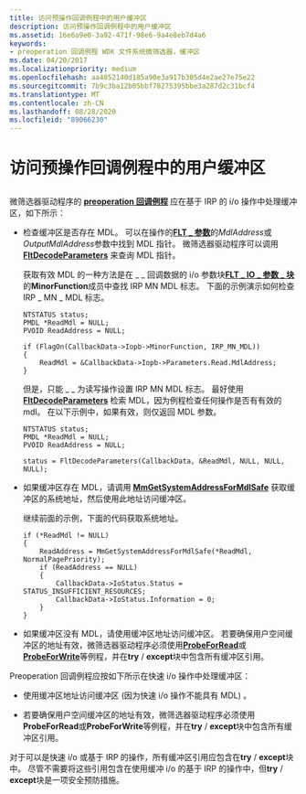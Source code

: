 ```yaml
---
title: 访问预操作回调例程中的用户缓冲区
description: 访问预操作回调例程中的用户缓冲区
ms.assetid: 16e6a9e0-3a92-471f-98e6-9a4e8eb7d4a6
keywords:
- preoperation 回调例程 WDK 文件系统微筛选器，缓冲区
ms.date: 04/20/2017
ms.localizationpriority: medium
ms.openlocfilehash: aa4852140d185a90e3a917b305d4e2ae27e75e22
ms.sourcegitcommit: 7b9c3ba12b05bbf78275395bbe3a287d2c31bcf4
ms.translationtype: MT
ms.contentlocale: zh-CN
ms.lasthandoff: 08/28/2020
ms.locfileid: "89066230"
---
```

# <a name="accessing-user-buffers-in-a-preoperation-callback-routine"></a>访问预操作回调例程中的用户缓冲区


## <span id="ddk_accessing_user_buffers_in_a_preoperation_callback_routine_if"></span><span id="DDK_ACCESSING_USER_BUFFERS_IN_A_PREOPERATION_CALLBACK_ROUTINE_IF"></span>


微筛选器驱动程序的 [**preoperation 回调例程**](/windows-hardware/drivers/ddi/fltkernel/nc-fltkernel-pflt_pre_operation_callback) 应在基于 IRP 的 i/o 操作中处理缓冲区，如下所示：

-   检查缓冲区是否存在 MDL。 可以在操作的[**FLT \_ 参数**](/windows-hardware/drivers/ddi/fltkernel/ns-fltkernel-_flt_parameters)的*MdlAddress*或*OutputMdlAddress*参数中找到 MDL 指针。 微筛选器驱动程序可以调用 [**FltDecodeParameters**](/windows-hardware/drivers/ddi/fltkernel/nf-fltkernel-fltdecodeparameters) 来查询 MDL 指针。

    获取有效 MDL 的一种方法是在 \_ \_ 回调数据的 i/o 参数块[**FLT \_ IO \_ 参数 \_ 块**](/windows-hardware/drivers/ddi/fltkernel/ns-fltkernel-_flt_io_parameter_block)的**MinorFunction**成员中查找 IRP MN MDL 标志。 下面的示例演示如何检查 IRP \_ MN \_ MDL 标志。

    ```ManagedCPlusPlus
    NTSTATUS status;
    PMDL *ReadMdl = NULL;
    PVOID ReadAddress = NULL;

    if (FlagOn(CallbackData->Iopb->MinorFunction, IRP_MN_MDL))
    {
        ReadMdl = &CallbackData->Iopb->Parameters.Read.MdlAddress;
    }
    ```

    但是，只能 \_ \_ 为读写操作设置 IRP MN MDL 标志。 最好使用 [**FltDecodeParameters**](/windows-hardware/drivers/ddi/fltkernel/nf-fltkernel-fltdecodeparameters) 检索 MDL，因为例程检查任何操作是否有有效的 mdl。 在以下示例中，如果有效，则仅返回 MDL 参数。

    ```ManagedCPlusPlus
    NTSTATUS status;
    PMDL *ReadMdl = NULL;
    PVOID ReadAddress = NULL;

    status = FltDecodeParameters(CallbackData, &ReadMdl, NULL, NULL, NULL);
    ```

-   如果缓冲区存在 MDL，请调用 [**MmGetSystemAddressForMdlSafe**](../kernel/mm-bad-pointer.md) 获取缓冲区的系统地址，然后使用此地址访问缓冲区。

    继续前面的示例，下面的代码获取系统地址。

    ```ManagedCPlusPlus
    if (*ReadMdl != NULL)
    {
        ReadAddress = MmGetSystemAddressForMdlSafe(*ReadMdl, NormalPagePriority);
        if (ReadAddress == NULL)
        {
            CallbackData->IoStatus.Status = STATUS_INSUFFICIENT_RESOURCES;
            CallbackData->IoStatus.Information = 0;
        }
    }
    ```

-   如果缓冲区没有 MDL，请使用缓冲区地址访问缓冲区。 若要确保用户空间缓冲区的地址有效，微筛选器驱动程序必须使用[**ProbeForRead**](/windows-hardware/drivers/ddi/wdm/nf-wdm-probeforread)或[**ProbeForWrite**](/windows-hardware/drivers/ddi/wdm/nf-wdm-probeforwrite)等例程，并在**try** / **except**块中包含所有缓冲区引用。

Preoperation 回调例程应按如下所示在快速 i/o 操作中处理缓冲区：

-   使用缓冲区地址访问缓冲区 (因为快速 i/o 操作不能具有 MDL) 。

-   若要确保用户空间缓冲区的地址有效，微筛选器驱动程序必须使用**ProbeForRead**或**ProbeForWrite**等例程，并在**try** / **except**块中包含所有缓冲区引用。

对于可以是快速 i/o 或基于 IRP 的操作，所有缓冲区引用应包含在**try** / **except**块中。 尽管不需要将这些引用包含在使用缓冲 i/o 的基于 IRP 的操作中，但**try** / **except**块是一项安全预防措施。

 

